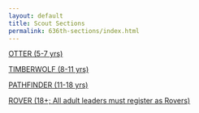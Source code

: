 ```yaml
---
layout: default
title: Scout Sections
permalink: 636th-sections/index.html
---
```


[OTTER (5-7 yrs)](/636th-sections/otter/)

[TIMBERWOLF (8-11 yrs)](/636th-sections/timberwolf/)

[PATHFINDER (11-18 yrs)](/636th-sections/pathfinder/)

[ROVER (18+; All adult leaders must register as Rovers)](/636th-sections/rover/)